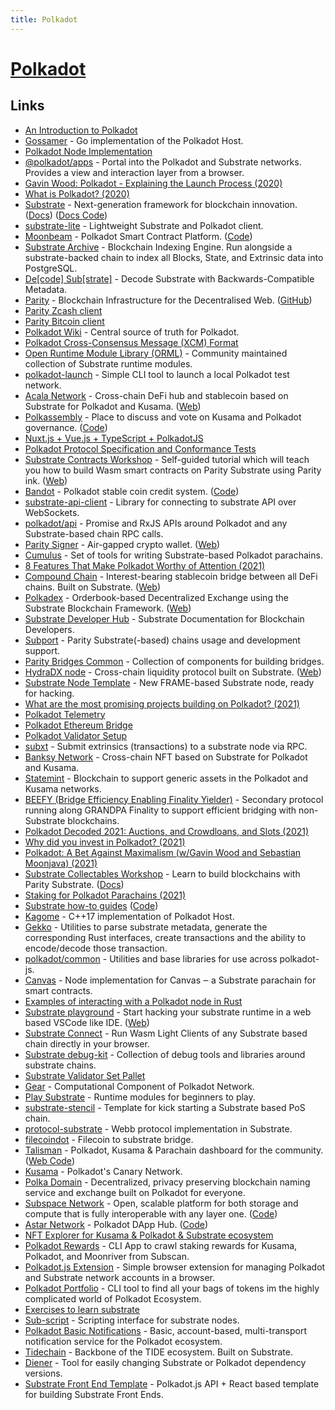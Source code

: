 ```yaml
---
title: Polkadot
---
```


# [Polkadot](https://polkadot.network/)

## Links

- [An Introduction to Polkadot](https://polkadot.network/Polkadot-lightpaper.pdf)
- [Gossamer](https://github.com/ChainSafe/gossamer) - Go implementation of the Polkadot Host.
- [Polkadot Node Implementation](https://github.com/paritytech/polkadot)
- [@polkadot/apps](https://github.com/polkadot-js/apps) - Portal into the Polkadot and Substrate networks. Provides a view and interaction layer from a browser.
- [Gavin Wood: Polkadot - Explaining the Launch Process (2020)](https://www.youtube.com/watch?v=TpcCeo-ZkDY)
- [What is Polkadot? (2020)](https://www.reddit.com/r/dot/comments/i6zpt8/who_could_explain_to_me_please_what_is_polkadot/)
- [Substrate](https://github.com/paritytech/substrate) - Next-generation framework for blockchain innovation. ([Docs](https://docs.substrate.io/)) ([Docs Code](https://github.com/substrate-developer-hub/substrate-docs))
- [substrate-lite](https://github.com/paritytech/substrate-lite) - Lightweight Substrate and Polkadot client.
- [Moonbeam](https://moonbeam.network/) - Polkadot Smart Contract Platform. ([Code](https://github.com/PureStake/moonbeam))
- [Substrate Archive](https://github.com/paritytech/substrate-archive) - Blockchain Indexing Engine. Run alongside a substrate-backed chain to index all Blocks, State, and Extrinsic data into PostgreSQL.
- [De[code] Sub[strate]](https://github.com/paritytech/desub) - Decode Substrate with Backwards-Compatible Metadata.
- [Parity](https://www.parity.io/) - Blockchain Infrastructure for the Decentralised Web. ([GitHub](https://github.com/paritytech))
- [Parity Zcash client](https://github.com/paritytech/parity-zcash)
- [Parity Bitcoin client](https://github.com/paritytech/parity-bitcoin)
- [Polkadot Wiki](https://github.com/w3f/polkadot-wiki) - Central source of truth for Polkadot.
- [Polkadot Cross-Consensus Message (XCM) Format](https://github.com/paritytech/xcm-format)
- [Open Runtime Module Library (ORML)](https://github.com/open-web3-stack/open-runtime-module-library) - Community maintained collection of Substrate runtime modules.
- [polkadot-launch](https://github.com/paritytech/polkadot-launch) - Simple CLI tool to launch a local Polkadot test network.
- [Acala Network](https://github.com/AcalaNetwork/Acala) - Cross-chain DeFi hub and stablecoin based on Substrate for Polkadot and Kusama. ([Web](https://acala.network/))
- [Polkassembly](https://kusama.polkassembly.io/) - Place to discuss and vote on Kusama and Polkadot governance. ([Code](https://github.com/paritytech/polkassembly))
- [Nuxt.js + Vue.js + TypeScript + PolkadotJS](https://github.com/Colm3na/vue-typescript-polkadotjs)
- [Polkadot Protocol Specification and Conformance Tests](https://github.com/w3f/polkadot-spec)
- [Substrate Contracts Workshop](https://github.com/substrate-developer-hub/substrate-contracts-workshop) - Self-guided tutorial which will teach you how to build Wasm smart contracts on Parity Substrate using Parity ink. ([Web](https://substrate.dev/substrate-contracts-workshop/#/))
- [Bandot](https://www.bandot.io/) - Polkadot stable coin credit system. ([Code](https://github.com/bandotorg/Bandot))
- [substrate-api-client](https://github.com/scs/substrate-api-client) - Library for connecting to substrate API over WebSockets.
- [polkadot/api](https://github.com/polkadot-js/api) - Promise and RxJS APIs around Polkadot and any Substrate-based chain RPC calls.
- [Parity Signer](https://github.com/paritytech/parity-signer) - Air-gapped crypto wallet. ([Web](https://www.parity.io/signer/))
- [Cumulus](https://github.com/paritytech/cumulus) - Set of tools for writing Substrate-based Polkadot parachains.
- [8 Features That Make Polkadot Worthy of Attention (2021)](https://medium.com/coinmonks/what-is-polkadot-8-features-that-make-this-blockchain-worthy-of-attention-608b7023cbba)
- [Compound Chain](https://github.com/compound-finance/compound-chain) - Interest-bearing stablecoin bridge between all DeFi chains. Built on Substrate. ([Web](https://compound.cash/))
- [Polkadex](https://github.com/Polkadex-Substrate/Polkadex) - Orderbook-based Decentralized Exchange using the Substrate Blockchain Framework. ([Web](https://www.polkadex.trade/))
- [Substrate Developer Hub](https://substrate.dev/) - Substrate Documentation for Blockchain Developers.
- [Subport](https://github.com/paritytech/subport) - Parity Substrate(-based) chains usage and development support.
- [Parity Bridges Common](https://github.com/paritytech/parity-bridges-common) - Collection of components for building bridges.
- [HydraDX node](https://github.com/galacticcouncil/HydraDX-node) - Cross-chain liquidity protocol built on Substrate. ([Web](https://hydradx.io/))
- [Substrate Node Template](https://github.com/substrate-developer-hub/substrate-node-template) - New FRAME-based Substrate node, ready for hacking.
- [What are the most promising projects building on Polkadot? (2021)](https://www.reddit.com/r/dot/comments/myz449/what_are_the_most_promising_projects_building_on/)
- [Polkadot Telemetry](https://github.com/paritytech/substrate-telemetry)
- [Polkadot Ethereum Bridge](https://github.com/Snowfork/polkadot-ethereum)
- [Polkadot Validator Setup](https://github.com/w3f/polkadot-validator-setup)
- [subxt](https://github.com/paritytech/substrate-subxt) - Submit extrinsics (transactions) to a substrate node via RPC.
- [Banksy Network](https://github.com/Banksy-Finance/banksy) - Cross-chain NFT based on Substrate for Polkadot and Kusama.
- [Statemint](https://github.com/paritytech/statemint) - Blockchain to support generic assets in the Polkadot and Kusama networks.
- [BEEFY (Bridge Efficiency Enabling Finality Yielder)](https://github.com/paritytech/grandpa-bridge-gadget) - Secondary protocol running along GRANDPA Finality to support efficient bridging with non-Substrate blockchains.
- [Polkadot Decoded 2021: Auctions, and Crowdloans, and Slots (2021)](https://www.youtube.com/watch?v=qGjCYl2awkM)
- [Why did you invest in Polkadot? (2021)](https://www.reddit.com/r/dot/comments/o70khs/why_did_you_invest_in_polkadot/)
- [Polkadot: A Bet Against Maximalism (w/Gavin Wood and Sebastian Moonjava) (2021)](https://www.youtube.com/watch?v=nBQ0lmLaDFM)
- [Substrate Collectables Workshop](https://github.com/shawntabrizi/substrate-collectables-workshop) - Learn to build blockchains with Parity Substrate. ([Docs](https://www.shawntabrizi.com/substrate-collectables-workshop/#/README))
- [Staking for Polkadot Parachains (2021)](https://meta5.world/posts/parachain-staking)
- [Substrate how-to guides](https://substrate.dev/substrate-how-to-guides/) ([Code](https://github.com/substrate-developer-hub/substrate-how-to-guides))
- [Kagome](https://github.com/soramitsu/kagome) - C++17 implementation of Polkadot Host.
- [Gekko](https://github.com/lamafab/gekko) - Utilities to parse substrate metadata, generate the corresponding Rust interfaces, create transactions and the ability to encode/decode those transaction.
- [polkadot/common](https://github.com/polkadot-js/common) - Utilities and base libraries for use across polkadot-js.
- [Canvas](https://github.com/paritytech/canvas) - Node implementation for Canvas ‒ a Substrate parachain for smart contracts.
- [Examples of interacting with a Polkadot node in Rust](https://github.com/paritytech/polkadot-interaction-examples-rs)
- [Substrate playground](https://github.com/paritytech/substrate-playground) - Start hacking your substrate runtime in a web based VSCode like IDE. ([Web](https://playground.substrate.dev/))
- [Substrate Connect](https://github.com/paritytech/substrate-connect) - Run Wasm Light Clients of any Substrate based chain directly in your browser.
- [Substrate debug-kit](https://github.com/paritytech/substrate-debug-kit) - Collection of debug tools and libraries around substrate chains.
- [Substrate Validator Set Pallet](https://github.com/gautamdhameja/substrate-validator-set)
- [Gear](https://github.com/gear-tech/gear) - Computational Component of Polkadot Network.
- [Play Substrate](https://github.com/kaichaosun/play-substrate) - Runtime modules for beginners to play.
- [substrate-stencil](https://github.com/kaichaosun/substrate-stencil) - Template for kick starting a Substrate based PoS chain.
- [protocol-substrate](https://github.com/webb-tools/protocol-substrate) - Webb protocol implementation in Substrate.
- [filecoindot](https://github.com/ChainSafe/filecoindot) - Filecoin to substrate bridge.
- [Talisman](https://app.talisman.xyz/portfolio) - Polkadot, Kusama & Parachain dashboard for the community. ([Web Code](https://github.com/TalismanSociety/talisman-web))
- [Kusama](https://kusama.network/) - Polkadot's Canary Network.
- [Polka Domain](https://github.com/polka-domain/polka-domain) - Decentralized, privacy preserving blockchain naming service and exchange built on Polkadot for everyone.
- [Subspace Network](https://subspace.network/) - Open, scalable platform for both storage and compute that is fully interoperable with any layer one. ([Code](https://github.com/subspace/subspace))
- [Astar Network](https://astar.network/) - Polkadot DApp Hub. ([Code](https://github.com/PlasmNetwork/Astar))
- [NFT Explorer for Kusama & Polkadot & Substrate ecosystem](https://github.com/kodadot/nft-gallery)
- [Polkadot Rewards](https://github.com/insipx/polkadot-rewards) - CLI App to crawl staking rewards for Kusama, Polkadot, and Moonriver from Subscan.
- [Polkadot.js Extension](https://github.com/polkadot-js/extension) - Simple browser extension for managing Polkadot and Substrate network accounts in a browser.
- [Polkadot Portfolio](https://github.com/kianenigma/polkadot-portfolio) - CLI tool to find all your bags of tokens im the highly complicated world of Polkadot Ecosystem.
- [Exercises to learn substrate](https://github.com/rusty-crewmates/substrate-tutorials)
- [Sub-script](https://github.com/Neopallium/sub-script) - Scripting interface for substrate nodes.
- [Polkadot Basic Notifications](https://github.com/kianenigma/polkadot-basic-notification) - Basic, account-based, multi-transport notification service for the Polkadot ecosystem.
- [Tidechain](https://github.com/tidelabs/tidechain) - Backbone of the TIDE ecosystem. Built on Substrate.
- [Diener](https://github.com/bkchr/diener) - Tool for easily changing Substrate or Polkadot dependency versions.
- [Substrate Front End Template](https://github.com/substrate-developer-hub/substrate-front-end-template) - Polkadot.js API + React based template for building Substrate Front Ends.